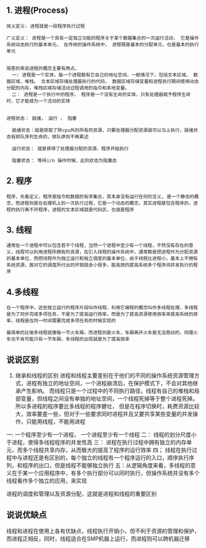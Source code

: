 ## 1. 进程(Process)

    侠义定义: 进程就是一段程序执行过程

    广义定义： 进程是一个具有一定独立功能的程序关于某个数据集合的一次运行活动， 它是操作系统动态执行的基本单元， 在传统的操作系统中， 进程既是基本的分配单元，也是基本的执行单元


    简答的来说进程的概念主要有两点， 
      一: 进程是一个实体，每一个进程都有它自己的地址空间，一般情况下，包括文本区域， 数据区域，堆栈。 文本区域存储处理器执行的代码， 数据区域存储变量和进程执行期间使用动态分配的内存，堆栈区域存储活动过程调用的指令和本地变量。
      二： 进程是一个执行中的程序， 程序是一个没有生命的实体，只有处理器赋予程序生命时，它才能成为一个活动的实体


    进程状态： 就绪， 运行 ， 阻塞

      就绪状态：就是获取了除cpu外的所有的资源，只要处理器分配资源就可以马上执行，就绪状态有排队序列生命的，排队原则不再累述

      运行状态： 就是获得了处理器分配的资源，程序开始执行

      阻塞状态： 等待i/o 操作时候，此刻状态为阻塞态

    
## 2. 程序

    程序，先看定义，程序是指令和数据的有序集合，其本身没有运行任何的含义, 是一个静态的概念，而进程则是在处理机上的一次执行过程，它是一个动态的概念，其实进程是包含程序的，进程的执行离不开程序，进程的文本区域就是代码区，也就是程序


## 3. 线程

    通常在一个进程中可以包含若干个线程，当然一个进程中至少有一个线程，不然没有存在的意义，线程可以利用进程所拥有的资源，在引入线程的操作系统中，通常都是把进程作为分配资源的基本单位，而把线程作为独立运行和独立调度的基本单位，由于线程比进程小，基本上不拥有系统资源，故对它的调度所付出的开销就会小很多，能高效的提高系统多个程序间并发执行的程序


## 4.多线程

    在一个程序中，这些独立运行的程序片段叫作线程，利用它编程的概念叫作多线程处理，多线程是为了同步完成多项任务，不是为了提高运行效率，而是为了提高资源使用效率来提高系统的效率，线程是在同一时间需要完成多项任务的时候实现的

    最简单的比喻多线程就像每一节火车厢，而进程则是火车，车厢离开火车是无法跑动的，同理火车也不肯可能只有一节车厢，多线程的出现就是为了提高效率


## 说说区别

  1. 继承和线程的区别
    进程和线程主要差别在于他们的不同的操作系统资源管理方式，进程有独立的地址空间，一个进程崩溃后，在保护模式下，不会对其他继承产生影响。 而线程只是一个过程中的不同执行路径，线程有自己的堆栈和局部变量，但线程之间没有单独的地址空间，一个线程死掉等于整个进程死掉。 所以多进程的程序要比多线程的程序健壮， 但是在程序切换时，耗费资源比较大，效率要差一些，但对于一些要求同时进程并且又要共享某些变量的并发操作，只能用线程，不能用进程


  一: 一个程序至少有一个进程， 一个进程至少有一个线程
  二： 线程的划分尺度小于进程，使得多线程程序的并发性高
  三： 进程在执行过程中拥有独立的内存单元，而多个线程共享内存，从而极大的提高了程序的运行效率
  四； 线程在执行过程中与进程还是有区别的，每个独立的线程有一个程序运行的入口，顺序执行序列，和程序的出口，但是线程不能够独立执行
  五：从逻辑角度来看，多线程的意义在于某一个应用程序中，有多个执行部分可以同时执行，但操作系统并没有多个线程看作多个独立的应用，来实现

  进程的调度和管理以及资源分配，这就是进程和线程的重要区别


## 说说优缺点

  线程和进程在使用上各有优缺点，线程执行开销小，但不利于资源的管理和保护，而进程正相反，同时，线程适合在SMP机器上运行，而进程则可以跨机器迁移
    